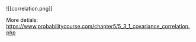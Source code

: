 
![[correlation.png]]

More detials: https://www.probabilitycourse.com/chapter5/5_3_1_covariance_correlation.php